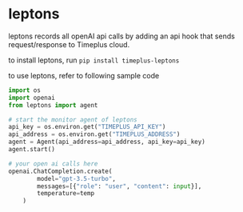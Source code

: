# leptons

leptons records all openAI api calls by adding an api hook that sends request/response to Timeplus cloud.

to install leptons, run `pip install timeplus-leptons`

to use leptons, refer to following sample code 

```python
import os
import openai
from leptons import agent

# start the monitor agent of leptons
api_key = os.environ.get("TIMEPLUS_API_KEY")
api_address = os.environ.get("TIMEPLUS_ADDRESS")
agent = Agent(api_address=api_address, api_key=api_key)
agent.start()

# your open ai calls here
openai.ChatCompletion.create(
        model="gpt-3.5-turbo",
        messages=[{"role": "user", "content": input}],
        temperature=temp
    )

```
